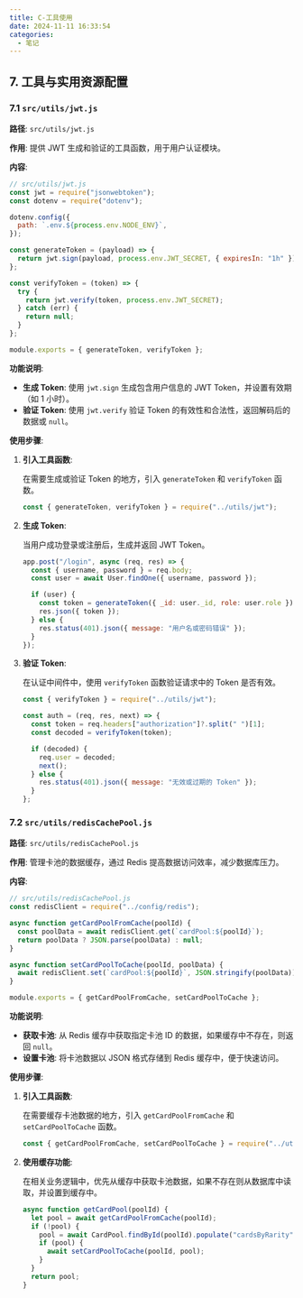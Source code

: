 ```yaml
---
title: C-工具使用
date: 2024-11-11 16:33:54
categories: 
  - 笔记
---
```

## 7. 工具与实用资源配置

### 7.1 `src/utils/jwt.js`

**路径**: `src/utils/jwt.js`

**作用**: 提供 JWT 生成和验证的工具函数，用于用户认证模块。

**内容**:

```javascript
// src/utils/jwt.js
const jwt = require("jsonwebtoken");
const dotenv = require("dotenv");

dotenv.config({
  path: `.env.${process.env.NODE_ENV}`,
});

const generateToken = (payload) => {
  return jwt.sign(payload, process.env.JWT_SECRET, { expiresIn: "1h" });
};

const verifyToken = (token) => {
  try {
    return jwt.verify(token, process.env.JWT_SECRET);
  } catch (err) {
    return null;
  }
};

module.exports = { generateToken, verifyToken };
```

**功能说明**:

- **生成 Token**: 使用 `jwt.sign` 生成包含用户信息的 JWT Token，并设置有效期（如 1 小时）。
- **验证 Token**: 使用 `jwt.verify` 验证 Token 的有效性和合法性，返回解码后的数据或 `null`。

**使用步骤**:

1. **引入工具函数**:

   在需要生成或验证 Token 的地方，引入 `generateToken` 和 `verifyToken` 函数。

   ```javascript
   const { generateToken, verifyToken } = require("../utils/jwt");
   ```

2. **生成 Token**:

   当用户成功登录或注册后，生成并返回 JWT Token。

   ```javascript
   app.post("/login", async (req, res) => {
     const { username, password } = req.body;
     const user = await User.findOne({ username, password });

     if (user) {
       const token = generateToken({ _id: user._id, role: user.role });
       res.json({ token });
     } else {
       res.status(401).json({ message: "用户名或密码错误" });
     }
   });
   ```

3. **验证 Token**:

   在认证中间件中，使用 `verifyToken` 函数验证请求中的 Token 是否有效。

   ```javascript
   const { verifyToken } = require("../utils/jwt");

   const auth = (req, res, next) => {
     const token = req.headers["authorization"]?.split(" ")[1];
     const decoded = verifyToken(token);

     if (decoded) {
       req.user = decoded;
       next();
     } else {
       res.status(401).json({ message: "无效或过期的 Token" });
     }
   };
   ```

### 7.2 `src/utils/redisCachePool.js`

**路径**: `src/utils/redisCachePool.js`

**作用**: 管理卡池的数据缓存，通过 Redis 提高数据访问效率，减少数据库压力。

**内容**:

```javascript
// src/utils/redisCachePool.js
const redisClient = require("../config/redis");

async function getCardPoolFromCache(poolId) {
  const poolData = await redisClient.get(`cardPool:${poolId}`);
  return poolData ? JSON.parse(poolData) : null;
}

async function setCardPoolToCache(poolId, poolData) {
  await redisClient.set(`cardPool:${poolId}`, JSON.stringify(poolData));
}

module.exports = { getCardPoolFromCache, setCardPoolToCache };
```

**功能说明**:

- **获取卡池**: 从 Redis 缓存中获取指定卡池 ID 的数据，如果缓存中不存在，则返回 `null`。
- **设置卡池**: 将卡池数据以 JSON 格式存储到 Redis 缓存中，便于快速访问。

**使用步骤**:

1. **引入工具函数**:

   在需要缓存卡池数据的地方，引入 `getCardPoolFromCache` 和 `setCardPoolToCache` 函数。

   ```javascript
   const { getCardPoolFromCache, setCardPoolToCache } = require("../utils/redisCachePool");
   ```

2. **使用缓存功能**:

   在相关业务逻辑中，优先从缓存中获取卡池数据，如果不存在则从数据库中读取，并设置到缓存中。

   ```javascript
   async function getCardPool(poolId) {
     let pool = await getCardPoolFromCache(poolId);
     if (!pool) {
       pool = await CardPool.findById(poolId).populate("cardsByRarity");
       if (pool) {
         await setCardPoolToCache(poolId, pool);
       }
     }
     return pool;
   }
   ```
